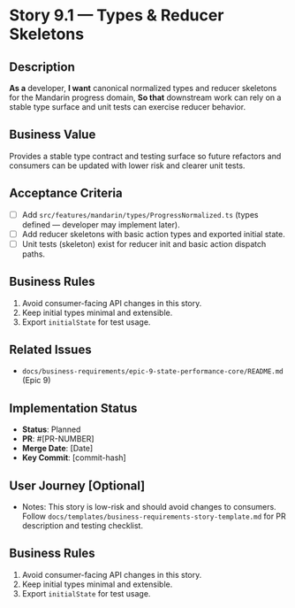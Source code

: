 # Story 9.1 — Types & Reducer Skeletons

## Description

**As a** developer,
**I want** canonical normalized types and reducer skeletons for the Mandarin progress domain,
**So that** downstream work can rely on a stable type surface and unit tests can exercise reducer behavior.

## Business Value

Provides a stable type contract and testing surface so future refactors and consumers can be updated with lower risk and clearer unit tests.

## Acceptance Criteria

- [ ] Add `src/features/mandarin/types/ProgressNormalized.ts` (types defined — developer may implement later).
- [ ] Add reducer skeletons with basic action types and exported initial state.
- [ ] Unit tests (skeleton) exist for reducer init and basic action dispatch paths.

## Business Rules

1. Avoid consumer-facing API changes in this story.
2. Keep initial types minimal and extensible.
3. Export `initialState` for test usage.

## Related Issues

- `docs/business-requirements/epic-9-state-performance-core/README.md` (Epic 9)

## Implementation Status

- **Status**: Planned
- **PR**: #[PR-NUMBER]
- **Merge Date**: [Date]
- **Key Commit**: [commit-hash]

## User Journey [Optional]

- Notes: This story is low-risk and should avoid changes to consumers. Follow `docs/templates/business-requirements-story-template.md` for PR description and testing checklist.

## Business Rules

1. Avoid consumer-facing API changes in this story.
2. Keep initial types minimal and extensible.
3. Export `initialState` for test usage.
